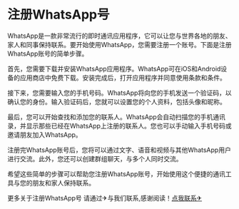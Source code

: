 # 注册WhatsApp号

WhatsApp是一款非常流行的即时通讯应用程序，它可以让您与世界各地的朋友、家人和同事保持联系。要开始使用WhatsApp，您需要注册一个账号。下面是注册WhatsApp账号的简单步骤。

首先，您需要下载并安装WhatsApp应用程序。WhatsApp可在iOS和Android设备的应用商店中免费下载。安装完成后，打开应用程序并同意使用条款和条件。

接下来，您需要输入您的手机号码。WhatsApp将向您的手机发送一个验证码，以确认您的身份。输入验证码后，您就可以设置您的个人资料，包括头像和昵称。

最后，您可以开始查找和添加您的联系人。WhatsApp会自动扫描您的手机通讯录，并显示那些已经在WhatsApp上注册的联系人。您也可以手动输入手机号码或邀请朋友加入WhatsApp。

注册完WhatsApp账号后，您将可以通过文字、语音和视频与其他WhatsApp用户进行交流。此外，您还可以创建群组聊天，与多个人同时交流。

希望这些简单的步骤可以帮助您注册WhatsApp账号，开始使用这个便捷的通讯工具与您的朋友和家人保持联系。

更多关于注册WhatsApp号 请通过✈与我们联系,感谢阅读！[点我联系✈](https://news.G208.com)